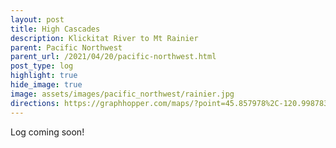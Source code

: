 ```yaml
---
layout: post
title: High Cascades
description: Klickitat River to Mt Rainier
parent: Pacific Northwest
parent_url: /2021/04/20/pacific-northwest.html
post_type: log
highlight: true
hide_image: true
image: assets/images/pacific_northwest/rainier.jpg
directions: https://graphhopper.com/maps/?point=45.857978%2C-120.998783&point=45.999943%2C-121.490679&point=46.26908%2C-121.578655&point=46.535942%2C-121.957211&point=46.60884%2C-121.673026&point=46.723859%2C-121.830139&locale=en-us&elevation=true&profile=bike&use_miles=false&selected_detail=Elevation&layer=TF%20Cycle
---
```


<script src="https://cdn.jsdelivr.net/npm/publicalbum@latest/embed-ui.min.js" async></script>
<div class="pa-carousel-widget"
  data-link="https://photos.app.goo.gl/mvdENWKsh8g6hjFBA"
  data-title="High Cascades"
  data-description="36 new photos added to shared album">
  <object data="https://lh3.googleusercontent.com/IeL03Ki1t8NRZKi_wNyxpnogopf-XvEz2FVg6YwjK4WnOi6WxGP-WXJBhyWti_P_hk9Upwrg3MS9yOr52JLg3afpk2uYttycj_Si-drqOyZEz4XKslmOLVjx1L6PaGf7J6syUMvYEQ=w1920-h1080"></object>
  <object data="https://lh3.googleusercontent.com/dGpZ9xii1nuKDwRI1K7HZPw0Y1MyK3aEkNp7ZiJkFHQNy7MgLEHGRK8nXEOCm3rt7BjXpT2o0ZFm9RqXf-rvJZPThYQ2D-D649rjPxIPDQB4RnbnpHbrBeK4FpGqjdlW7dDfOfDxaQ=w1920-h1080"></object>
  <object data="https://lh3.googleusercontent.com/7Vf7USDneuD2IysBLXn1ZQ1DYIR7Ejc1ZNFjHikqZM5bA7osJt9k5yceVdiRNKUzApAiYeunYSiRkkY493qFTrmG3KO0jmunz5xcqxoX6q0HjwS_isbV76LzhZKydb1FpbCF-QBk8w=w1920-h1080"></object>
  <object data="https://lh3.googleusercontent.com/Pbih6GuQ0dcTYoyCnwr1oQ44q-IBXgZDTIzyIe3ywys-Tmd5iiHG28fRNJAYkgX1cyJkKoMB_Eb9qwLciizi5P4u4AzZfVw9W-kyNPBfzkhSZ4oen9TjHwlnkwaS5NqxtH71p8-l-A=w1920-h1080"></object>
  <object data="https://lh3.googleusercontent.com/jyveH9kgYWYjkGO_4Mvq2jW9fqQownm2Gajk9glsuzVp3gnxZMZayEiVCzhNHeLg7JBa_fQjWjQrJ_WcLfIqx7wmzHzDEoh-Nmy_LfVKMeDEJArOT13auCZd9X6GcLUsbSBhbVp2yQ=w1920-h1080"></object>
  <object data="https://lh3.googleusercontent.com/Lz1ysT4gCNzJ7q8F28VxHorD7emxZBoqbAY408-GWEcQk-PIn7FNdn8AFhTSl21iELKiBYPA4vNd8aMYr8KTVuqsiBCNijZIHIa7f8S9rNKc5Qe37p16Zf5N9workIpO6Kym3dguow=w1920-h1080"></object>
  <object data="https://lh3.googleusercontent.com/cPjH2_I7VCa3pnHQ2UydPaGbUdjBOYB7P7JhMz2sDsFFrdeuFhaHRxTAbNXsPMMSTeyfTdRlOBZ0ROFxK__qrdPkmeDeduGuPZAF26Yq0BswP-lfZzd0f5k7fRpVqAz3vNBHQ5zwcw=w1920-h1080"></object>
  <object data="https://lh3.googleusercontent.com/baeo05bFOBLdAQKnHJD95TAutfNXAaWQMC3zoyNaYsEDvy6OnTtv36-U47_IDsWJ5s2-MMY598YR-TmtVz6pSHoSY5fGS5Nx8CrQHQ5uJohqwsZLjd8DZ_H4YYHDk1mmuj4gEGgMxQ=w1920-h1080"></object>
  <object data="https://lh3.googleusercontent.com/x7dTo70fnqIYfsrdTPVFSLnHIei6JY1JUf9D91ATlDFROYNVJoj6-YXU8LKb2t5rlAw2T6aArHVWBuChFQa2KFTqqXQJiY-y63ezRIkrRM12LdF_o5t2heVSvDiF6cLijipv-tUrYA=w1920-h1080"></object>
  <object data="https://lh3.googleusercontent.com/0xs3obssH_rlcUwSfVnWosdhO705p2WxkLsFXlXZ0W-hgAk9ECa0K5Lr3BCsYO3cjIaZO4fZL7RKVi_cUrv9JzEeMVnIHtps2Him5Pqs-EqmIyZuOd-RYhoWAOcnCeszm3UuSfR2Ww=w1920-h1080"></object>
  <object data="https://lh3.googleusercontent.com/e1hB3qjouuyVXWp8JcsPGyjoDaksyusHavj0oJQAOy66W5V1LL_Ry2SvRfjO2s1VYYeacth_e_Zqqnb3byIFPnpihlfzSM17nH6sfj1zCrv0C2f94iCudXops0L66mS5s2tZnId-tw=w1920-h1080"></object>
  <object data="https://lh3.googleusercontent.com/5m83c94ye8E37iULr8GhpzVWd5GXwVQetu6A2raQ5yWyOeVkEOVZ0C6VVvk79PcBX2oaYiykRl0oEjwIBNKwqenvHP8CYMihmBkXLOCA1cXYsrGEXrw5cGWvOl3Y-oORhnttTuUYLQ=w1920-h1080"></object>
  <object data="https://lh3.googleusercontent.com/vv8-LHq7kZIz9vOVO7AazipC28Y2BGVAadsE1hFyn2tTHF02r31I2dAR8_0QFvzB2sH8LspAyI4B85sR2DtNe4RPlbmTWRKv1pI1yl6JGXFygDRuLJP_W1R8SXb6ivPSprQCBgA7uA=w1920-h1080"></object>
  <object data="https://lh3.googleusercontent.com/uXWbOpRgvMz4vvP0DwqghhXNprjWdJyinVRcN3WOcEQR0JACFkd3RgmqSOBpOB_EdfmWR4Dtb0dyWQbV7J6wIae3yEwSyxchaDzIqle-1m9XZ3k2-tHtkPippBOJ0MnRAd1yNGUFkg=w1920-h1080"></object>
  <object data="https://lh3.googleusercontent.com/7khGdNAkSIn22Rq2V8N7MR3ZPpM4CfvW_aCdy3e41wYv-ZUxAIznAewzpN9qbJoPwEqb9VygT8gxF3GwuoIbNVJgKC1amWGa9TbwpYqWjBzyxFxOehPQcQBHUbQTgIXCkVNL6H9OSg=w1920-h1080"></object>
  <object data="https://lh3.googleusercontent.com/I3MUB0YOM5ofzqxGsh-cJRCjkKM0E9DxmPKzPwYz59NPgfAQrZP5G0XCW9HT_Gyn_BgDh8wsG6tjof-Vqg_JDFno2L8r5Lq-pVI5vLEXNjnXrsuau3Z2RaYxvGJ-mMQiL4KZWWusdw=w1920-h1080"></object>
  <object data="https://lh3.googleusercontent.com/2hFteyFHvaB_EJFqfJMnihHEvJLSgrGg5uSHVwOB6M3m8TH4Ahxms711Hrna07oitYP2x28M7Ejigp5GcqBbzMIzKikD4lbpEaOPydPtw-JjwlKximLQ0ZoN2cqBOj8jOuEa4x9uAg=w1920-h1080"></object>
  <object data="https://lh3.googleusercontent.com/XjwFCaskOQ6wSNqe5CG6o8N9WH4GXkkjJ2shg1hOZNrtQkUMFxkFpmK7NhVvld5SUbXxxlfsxhD9QQzzH5lbh9yrybtfjpt1kqs4Q1mAWPNihNoW3I3oAiec6duQe-yiOsx0aKVeJg=w1920-h1080"></object>
  <object data="https://lh3.googleusercontent.com/AqDsjzoHN84fxiWThecfb2m9PvQXGtmOeXP8kjzFC4ARj-uDuBKZxSANIUhHj5oVhnNI3GUb0-cUYtFnsQUXZAg-U3kITgDiibW_mxwNSF3m7YntOmoOHSvSLu_lcFUqgcorNOQfFQ=w1920-h1080"></object>
  <object data="https://lh3.googleusercontent.com/SAAIevwOKDa7LMLTLMmRLZs75K3_1HdliGYPr51gYxXjAvJv0HteOg4k2lqcwVZdtty8CVP7lz2KaybKx6a696OCnqOJi4OwJKUSJN98A0UZMrCi4Oz1jmYknee-kgn9ECo2LHFdzw=w1920-h1080"></object>
  <object data="https://lh3.googleusercontent.com/obMePVnZD5HOhC0DE1xpbrUaRO5ugt6tklZ4Dm4NqOZ7Ke7nGuILVo3n1ArhYOefyDCUZ3aSMcbIj0ZbX7ERrU_ULyNxyWinRad5lTq09vx_7OtEmkPrIfbFHMMsYjLBU3rDYzRB8g=w1920-h1080"></object>
  <object data="https://lh3.googleusercontent.com/MJ52oPPeaKMDw48H9_TgIA2cIQC2CS5-U3QD0BQadSNl7al9nRXvVCmgoQ5ioexKb7JYxi28_WgnD_5Sg9jzk_N2lrPBbzvIcKgiYpLegGujnV58sCenrVZS7WZ0lKyxpDgMRR5n-w=w1920-h1080"></object>
  <object data="https://lh3.googleusercontent.com/RtfsMvEjyiempj4Q6wniBf9wG_E7qigBnJycP30Ckr5WzuyitB2si5CSn3VgHuZOPj5S2KK-Um1A4XFAJWa1KmoQ-kjCwRvLdYime0qBXzaZ-7o5nnx0UkEYK7uvSk4rliqkTzmjig=w1920-h1080"></object>
  <object data="https://lh3.googleusercontent.com/F8RnbuMLPAVqJhnO8vAcJG340L3llEMi8hw0HXM8yXwceMmxTsrpw3SLBlOoyy0NhxehmXSrSE5GW2hatlfn9wDX978N0T6IOHPY8AslOmKKMgboBvGYy48ZxRbxFkxtgQMH5dUOPw=w1920-h1080"></object>
  <object data="https://lh3.googleusercontent.com/Rw5ydaET02TA9NapJSgQcoNgEqpBjTDBYBxzAcjuXjA3PcvC_WUJTJQjlZEXrMuxx_ceCEnvcQgfpqk7mijXPssTAroIN8ZG7wPnt_K5wF5lSIri7mDb3s4_qZNyf_tbdejMZxL-wg=w1920-h1080"></object>
  <object data="https://lh3.googleusercontent.com/-nCmRoo7L6YGl9PeDz0ZlyCzW4LRjkfrRzzZVb6dphfUIR0mjUvnw0kRQjMZC079NbNnRf19n1qqSJl6ZsQAKoO9GZOFhBKS4PzaClURN0qxex_jpNjPJnNVBCZOg2p48LrfAAUFkQ=w1920-h1080"></object>
  <object data="https://lh3.googleusercontent.com/a4Y2JQWAkigPtp2EEGJXUcgM-t7siS2uqAFedHuHQ_C0yn4oCdVIbifOd1qbuGhhzxefkYRycGxNGR2gxK8qckDf2WvBe-OLbxGgW-_UbDQr2kgabjSJMzSN1AnKO_YxdADvtlO7mQ=w1920-h1080"></object>
  <object data="https://lh3.googleusercontent.com/V_sj4j65P4qhFKvoHlPZEZ7AsjugJWd829suoVjYzDu1tCd_umsZ8jrM4eLEbCS1uXzo-6UgYsa6OEGcyWvBULlp_bGMGffTUOTOCC4ZWfYgLbiPAWmwhMDZrKzeltA05j8JdUmpxA=w1920-h1080"></object>
  <object data="https://lh3.googleusercontent.com/n_HfHwb-3ij_tlkrlmbW9ZJMgkdThB4ctdVnoOeYgdiOQQ76z8UP5yBXTVY0KmiCpepvXIkWkq6B8eVShs5bku9a-7IV4jsAkxBcTkmm15q8oLyd1DRLQ3YzZNRCBJr1troy88S8BQ=w1920-h1080"></object>
  <object data="https://lh3.googleusercontent.com/rQTjr7mgo5REYk0-U6zZdbmJE4pOQC-1RWZtPLl61XfNgYrCWC9vkJ_RTvZSJ605HaQh1NMQVEmb397AhW_rFBkMaY2IwmXxb-CIgPtAJM6Jk9Gl7zfphFTs6Yt1ahLOm4Cl15mPAg=w1920-h1080"></object>
  <object data="https://lh3.googleusercontent.com/yJESXbLmYB-re7oPz1HJkZq-bib1loxTK-zFKQJVmzKJ_WR7cNKJ24qsHmC32bCfl28mQsTYlIoD_fpRxhMKFdIynw0k7pg4En-6TKtADTkPhMvK36U6iSHsS97qrH6_oedLqFQL3g=w1920-h1080"></object>
  <object data="https://lh3.googleusercontent.com/qUkfZQYqs-6-liWXuFKWYIOQp_p11mAqRn2JJugOTC3IUDBUGCpShF8VjUs215mvd7cf57C5R7fzwOIgfXglm0RfqecKrlcxwCet2HpEUnbr_Nrtob7DxTDCBpuMyP0LINGaPMrY2A=w1920-h1080"></object>
  <object data="https://lh3.googleusercontent.com/eCJvJVfCB6YS-nhuH0fP2HrajF9mexotiBKyM4oYrHNfzYSU3iEX4WTis_OQJBGrrJwO2xQ2Y1ipj5zJ7uebhjhZOZ80Ikg8Z93zKidel4FVVNhTSdMlC1qKOptYto4AqG93RgUXzA=w1920-h1080"></object>
  <object data="https://lh3.googleusercontent.com/j-QJs90wYLanCo1iYOG4TjHts7KLS8G6zz__mbmZ3ARahAp-RL5Js-_woXL3pkcL6gqxmvpRs9US2BIAcob7f_qkHt4yhXxFpUZV4rkGF3nNEjfGgE-IXS5EWFl5UTegb2AidAbJ_A=w1920-h1080"></object>
  <object data="https://lh3.googleusercontent.com/ImPWTGHchLvxi36h1CSXR1iVU_HTGV18FP4pfoRPtsUe7iKH2pASmjTFBav1PVh6q-vvdl3mRv3xRgRRczD82soFVTn-3-BkDCikf_nMN0Y7LQMPVSdzeeKIi3p2KwTah0YDf4ThiA=w1920-h1080"></object>
  <object data="https://lh3.googleusercontent.com/OBkLU-ZyngXlutsSXTn_V8QWQjvtHgT_K6zE4LJ5JtbTwSHGZ6bSi-b3lRcojcVcNytan0uOGftNiO4EPEN-U3q2ndDh9dTfx6Ow2LTcxL5g1BvoIBomYuNDyPmFT-aMrEjDQLDr9g=w1920-h1080"></object>
</div>


Log coming soon!